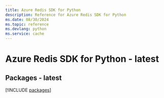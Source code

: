 ```yaml
---
title: Azure Redis SDK for Python
description: Reference for Azure Redis SDK for Python
ms.date: 08/30/2024
ms.topic: reference
ms.devlang: python
ms.service: cache
---
```

# Azure Redis SDK for Python - latest
## Packages - latest
[!INCLUDE [packages](redis-index.md)]